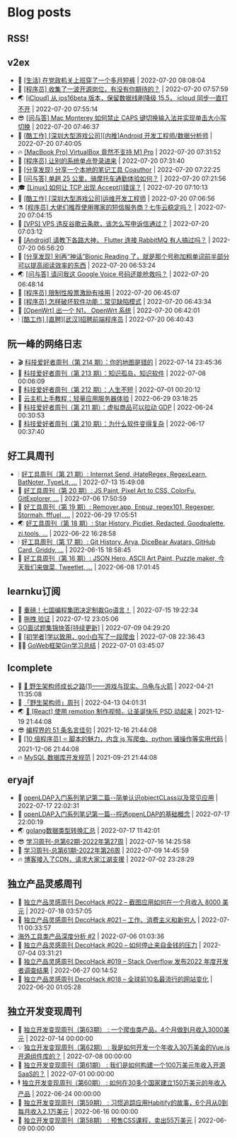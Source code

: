 # Blog posts
## RSS!



## v2ex

<!-- v2ex:START  -->
- 🫶 [[生活] 在党政机关上班穿了一个多月短裤](https://www.v2ex.com/t/867560#reply0) | 2022-07-20 08:08:04 
- 🧰 [[程序员] 收集了一波开源岗位，有没有你期待的？](https://www.v2ex.com/t/867558#reply1) | 2022-07-20 07:57:59 
- 🌏 [[iCloud] 从 ios16beta 版本，保留数据线刷降级 15.5， icloud 同步一直打不开](https://www.v2ex.com/t/867557#reply1) | 2022-07-20 07:55:14 
- 😎 [[问与答] Mac Monterey 如何禁止 CAPS 键切换输入法并实现单击大小写切换](https://www.v2ex.com/t/867554#reply2) | 2022-07-20 07:46:37 
- 💂 [[酷工作] [深圳大型游戏公司][内推]Android 开发工程师/数据分析师](https://www.v2ex.com/t/867553#reply0) | 2022-07-20 07:40:05 
- 🔥 [[MacBook Pro] VirtualBox 竟然不支持 M1 Pro](https://www.v2ex.com/t/867551#reply3) | 2022-07-20 07:31:52 
- 🦅 [[程序员] 让别的系统单点登录进来](https://www.v2ex.com/t/867550#reply0) | 2022-07-20 07:31:40 
- 🙉 [[分享发现] 分享一个本地的笔记工具 Coauthor](https://www.v2ex.com/t/867549#reply0) | 2022-07-20 07:22:25 
- 💫 [[问与答] 单趟 25 公里，骑摩托车通勤体验如何？](https://www.v2ex.com/t/867548#reply0) | 2022-07-20 07:21:56 
- 🎓 [[Linux] 如何让 TCP 出现 Accept&lpar;&rpar;错误？](https://www.v2ex.com/t/867547#reply1) | 2022-07-20 07:10:13 
- 🗽 [[酷工作] [深圳大型游戏公司]运维开发工程师](https://www.v2ex.com/t/867546#reply0) | 2022-07-20 07:06:56 
- ⚗️ [[程序员] 大佬们推荐使用哪家的短信服务商？七牛云稳定吗？](https://www.v2ex.com/t/867544#reply0) | 2022-07-20 07:04:15 
- 🦍 [[VPS] VPS 违反谷歌云条款，该怎么写申诉信通过？](https://www.v2ex.com/t/867543#reply4) | 2022-07-20 07:03:12 
- 🤩 [[Android] 请教下各路大神， Flutter 连接 RabbitMQ 有人搞过吗？](https://www.v2ex.com/t/867542#reply1) | 2022-07-20 06:56:20 
- 🙉 [[分享发现] 别再“神话”Bionic Reading 了，就是那个号称加粗单词前半部分可以提高阅读效率的东西](https://www.v2ex.com/t/867541#reply3) | 2022-07-20 06:53:24 
- 🌏 [[问与答] 请问我这 Google Voice 号码还能抢救吗？](https://www.v2ex.com/t/867540#reply0) | 2022-07-20 06:48:14 
- 🐘 [[程序员] 限制性股票激励有啥用](https://www.v2ex.com/t/867539#reply23) | 2022-07-20 06:45:07 
- 🧰 [[程序员] 怎样破坏软件功能：常见缺陷模式](https://www.v2ex.com/t/867538#reply0) | 2022-07-20 06:43:34 
- 💃 [[OpenWrt] 出一个 N1， OpenWrt 系统](https://www.v2ex.com/t/867536#reply0) | 2022-07-20 06:42:01 
- 🕯 [[酷工作] [直聘][武汉]招聘前端程序员](https://www.v2ex.com/t/867535#reply1) | 2022-07-20 06:40:43 <!-- v2ex:END -->

## 阮一峰的网络日志

<!-- ruanyf:START -->
- 🎬 [科技爱好者周刊（第 214 期）：你的地图是错的](http://www.ruanyifeng.com/blog/2022/07/weekly-issue-214.html) | 2022-07-14 23:45:36 
- 💄 [科技爱好者周刊（第 213 期）：知识孤岛，知识软件](http://www.ruanyifeng.com/blog/2022/07/weekly-issue-213.html) | 2022-07-08 00:06:09 
- 🐎 [科技爱好者周刊（第 212 期）：人生不短](http://www.ruanyifeng.com/blog/2022/07/weekly-issue-212.html) | 2022-07-01 00:20:12 
- 🤔 [云主机上手教程：轻量应用服务器体验](http://www.ruanyifeng.com/blog/2022/06/cloud-server-getting-started-tutorial.html) | 2022-06-29 03:18:25 
- 🧠 [科技爱好者周刊（第 211 期）：虚拟商品可以拉动 GDP](http://www.ruanyifeng.com/blog/2022/06/weekly-issue-211.html) | 2022-06-24 00:30:53 
- 🎃 [科技爱好者周刊（第 210 期）：为什么软件变得复杂](http://www.ruanyifeng.com/blog/2022/06/weekly-issue-210.html) | 2022-06-17 00:37:40 <!-- ruanyf:END -->

## 好工具周刊

<!-- bestxtools:START -->
- 🕯 [好工具周刊（第 21 期）: Internxt Send, iHateRegex, RegexLearn, BatNoter, TypeLit, ...](https://discuss-cn.bestxtools.com/d/58/1) | 2022-07-13 15:49:08 
- 🦩 [好工具周刊（第 20 期）: JS Paint, Pixel Art to CSS, ColorFu, GitExplorer, ...](https://discuss-cn.bestxtools.com/d/57/1) | 2022-07-06 17:50:59 
- 🦄 [好工具周刊（第 19 期）: Remover.app, Enpuz, regex101, Regexper, Stormah, fffuel, ...](https://discuss-cn.bestxtools.com/d/56/1) | 2022-06-29 17:05:51 
- 🌏 [好工具周刊（第 18 期）: Star History, Picdiet, Redacted, Goodpalette, zi.tools, ...](https://discuss-cn.bestxtools.com/d/47/1) | 2022-06-22 16:28:58 
- 🕯 [好工具周刊（第 17 期）: Git History, Arya, DiceBear Avatars, GitHub Card, Griddy, ...](https://discuss-cn.bestxtools.com/d/43/1) | 2022-06-15 18:58:45 
- 📝 [好工具周刊（第 16 期）: JSON Hero, ASCII Art Paint, Puzzle maker, 今天我们来做菜, Tweetlet, ...](https://discuss-cn.bestxtools.com/d/42/1) | 2022-06-08 17:01:45 <!-- bestxtools:END -->


## learnku订阅

<!-- learnku:START -->
- 🦅 [重磅！七国编程集团决定制裁Go语言！](https://learnku.com/articles/69766) | 2022-07-15 19:22:34 
- 🦅 [拖拽 验证](https://learnku.com/articles/69652) | 2022-07-12 23:05:06 
-  [GO面试题集锦快答[持续更新]](https://learnku.com/articles/69250) | 2022-07-09 04:29:20 
- 🌈 [[初学者]学以致用，go小白写了一段爬虫](https://learnku.com/go/t/69522) | 2022-07-08 22:36:43 
- 🧑‍🏫 [GoWeb框架Gin学习总结](https://learnku.com/articles/69259) | 2022-07-01 03:45:07 <!-- learnku:END -->



## lcomplete

<!-- lcomplete:START -->
- 🫶 [🐒 野生架构师成长之路&lpar;1&rpar;——游戏与现实、乌龟与火箭](http://codelc.com/post/growup/s01/) | 2022-04-21 11:35:08 
- 🧰 [「野生架构师」周刊](http://codelc.com/post/essay/%E9%87%8E%E7%94%9F%E6%9E%B6%E6%9E%84%E5%B8%88%E5%91%A8%E5%88%8A%E4%BB%8B%E7%BB%8D/) | 2022-04-13 04:01:31 
- 🌏 [🎄 [React] 使用 remotion 制作视频，让圣诞快乐 PSD 动起来](http://codelc.com/post/dev/js/remotion/) | 2021-12-19 21:44:08 
- 😎 [编程界的 51 条名言佳句](http://codelc.com/post/dev/thinking/quotes/) | 2021-12-16 21:44:08 
- 💂 [[10 倍程序员] ⭐ 脚本的魅力，内含 js 写爬虫、python 骚操作等实用代码](http://codelc.com/post/dev/10x/script/) | 2021-12-06 21:44:08 
- 🔥 [MySQL 数据库开发规范](http://codelc.com/post/dev/db/mysql_standard/) | 2021-09-21 21:44:08 <!-- lcomplete:END -->

## eryajf

<!-- eryajf:START -->
- 🫶 [openLDAP入门系列笔记第二篇--简单认识objectCLass以及常见应用](https://wiki.eryajf.net/pages/ea10fa/) | 2022-07-17 22:02:31 
- 🧰 [openLDAP入门系列笔记第一篇--捋透openLDAP的基础概念](https://wiki.eryajf.net/pages/aa0651/) | 2022-07-17 22:00:19 
- 🌏 [golang数据类型转换汇总](https://wiki.eryajf.net/pages/33a476/) | 2022-07-17 11:42:01 
- 😎 [学习周刊-总第62期-2022年第27周](https://wiki.eryajf.net/pages/4a06ab/) | 2022-07-16 14:25:58 
- 💂 [学习周刊-总第61期-2022年第26周](https://wiki.eryajf.net/pages/703307/) | 2022-07-09 14:45:59 
- 🔥 [博客接入了CDN，请求大家江湖支援](https://wiki.eryajf.net/pages/5f559d/) | 2022-07-02 23:28:29 <!-- eryajf:END -->



## 独立产品灵感周刊

<!-- DecoHack:START -->
- 🦣 [独立产品灵感周刊 DecoHack #022 – 截图应用如何在一个月收入 8000 美元](https://www.decohack.com/Post/774) | 2022-07-18 03:57:05 
- 🤡 [独立产品灵感周刊 DecoHack #021 – 工作、消费主义和新穷人](https://www.decohack.com/Post/753) | 2022-07-11 00:33:57 
-  [海外工具类产品深度分析 #2](https://www.decohack.com/Post/746) | 2022-07-06 01:03:36 
- 🐲 [独立产品灵感周刊 DecoHack #020 – 如何停止来自金钱的压力](https://www.decohack.com/Post/728) | 2022-07-04 03:31:21 
- 🦅 [独立产品灵感周刊 DecoHack #019 – Stack Overflow 发布2022 年度开发者调查结果](https://www.decohack.com/Post/699) | 2022-06-27 00:14:52 
- 🧰 [独立产品灵感周刊 DecoHack #018 – 全球前10名最流行的网站变化](https://www.decohack.com/Post/680) | 2022-06-20 01:05:28 <!-- DecoHack:END -->

## 独立开发变现周刊

<!-- easyindie:START -->
- 💂 [独立开发变现周刊（第63期） : 一个爬虫类产品，4个月做到月收入3000美元](https://www.ezindie.com/weekly/issue-63) | 2022-07-14 00:00:00 
- 💡 [独立开发变现周刊（第62期） : 我是如何开发一个年收入30万美金的Vue.js开源组件库的？](https://www.ezindie.com/weekly/issue-62) | 2022-07-08 00:00:00 
- 🌋 [独立开发变现周刊（第61期） : 我们是如何构建一个100万美元年收入开源SaaS的？](https://www.ezindie.com/weekly/issue-61) | 2022-07-01 00:00:00 
- 🕴 [独立开发变现周刊（第60期） : 如何在30多个国家建立150万美元的年收入产品](https://www.ezindie.com/weekly/issue-60) | 2022-06-24 00:00:00 
- 🎊 [独立开发变现周刊（第59期） : 习惯追踪应用Habitify的故事，6个月从0到每月收入2.1万美元](https://www.ezindie.com/weekly/issue-59) | 2022-06-16 00:00:00 
- 🤔 [独立开发变现周刊（第58期） : 预售CSS课程，卖出55万美元](https://www.ezindie.com/weekly/issue-58) | 2022-06-09 00:00:00 <!-- easyindie:END -->



